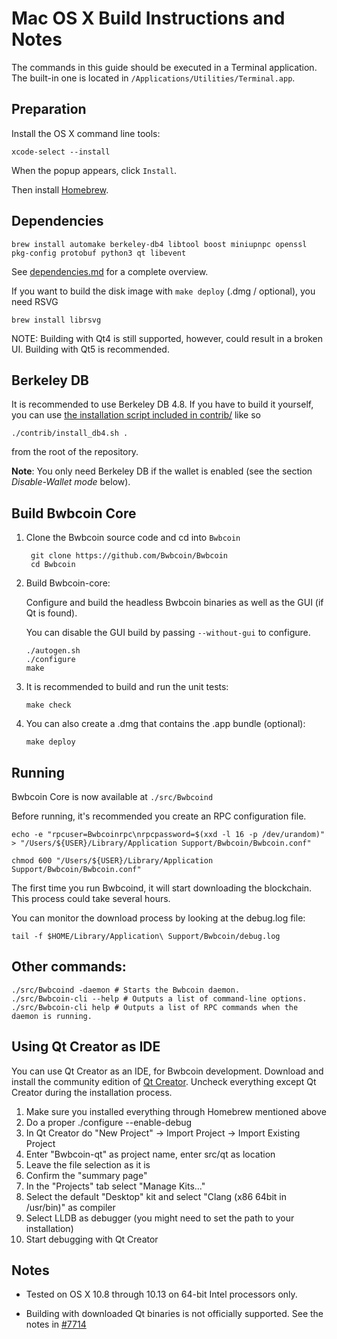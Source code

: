 Mac OS X Build Instructions and Notes
====================================
The commands in this guide should be executed in a Terminal application.
The built-in one is located in `/Applications/Utilities/Terminal.app`.

Preparation
-----------
Install the OS X command line tools:

`xcode-select --install`

When the popup appears, click `Install`.

Then install [Homebrew](https://brew.sh).

Dependencies
----------------------

    brew install automake berkeley-db4 libtool boost miniupnpc openssl pkg-config protobuf python3 qt libevent

See [dependencies.md](dependencies.md) for a complete overview.

If you want to build the disk image with `make deploy` (.dmg / optional), you need RSVG

    brew install librsvg

NOTE: Building with Qt4 is still supported, however, could result in a broken UI. Building with Qt5 is recommended.

Berkeley DB
-----------
It is recommended to use Berkeley DB 4.8. If you have to build it yourself,
you can use [the installation script included in contrib/](/contrib/install_db4.sh)
like so

```shell
./contrib/install_db4.sh .
```

from the root of the repository.

**Note**: You only need Berkeley DB if the wallet is enabled (see the section *Disable-Wallet mode* below).

Build Bwbcoin Core
------------------------

1. Clone the Bwbcoin source code and cd into `Bwbcoin`

        git clone https://github.com/Bwbcoin/Bwbcoin
        cd Bwbcoin

2.  Build Bwbcoin-core:

    Configure and build the headless Bwbcoin binaries as well as the GUI (if Qt is found).

    You can disable the GUI build by passing `--without-gui` to configure.

        ./autogen.sh
        ./configure
        make

3.  It is recommended to build and run the unit tests:

        make check

4.  You can also create a .dmg that contains the .app bundle (optional):

        make deploy

Running
-------

Bwbcoin Core is now available at `./src/Bwbcoind`

Before running, it's recommended you create an RPC configuration file.

    echo -e "rpcuser=Bwbcoinrpc\nrpcpassword=$(xxd -l 16 -p /dev/urandom)" > "/Users/${USER}/Library/Application Support/Bwbcoin/Bwbcoin.conf"

    chmod 600 "/Users/${USER}/Library/Application Support/Bwbcoin/Bwbcoin.conf"

The first time you run Bwbcoind, it will start downloading the blockchain. This process could take several hours.

You can monitor the download process by looking at the debug.log file:

    tail -f $HOME/Library/Application\ Support/Bwbcoin/debug.log

Other commands:
-------

    ./src/Bwbcoind -daemon # Starts the Bwbcoin daemon.
    ./src/Bwbcoin-cli --help # Outputs a list of command-line options.
    ./src/Bwbcoin-cli help # Outputs a list of RPC commands when the daemon is running.

Using Qt Creator as IDE
------------------------
You can use Qt Creator as an IDE, for Bwbcoin development.
Download and install the community edition of [Qt Creator](https://www.qt.io/download/).
Uncheck everything except Qt Creator during the installation process.

1. Make sure you installed everything through Homebrew mentioned above
2. Do a proper ./configure --enable-debug
3. In Qt Creator do "New Project" -> Import Project -> Import Existing Project
4. Enter "Bwbcoin-qt" as project name, enter src/qt as location
5. Leave the file selection as it is
6. Confirm the "summary page"
7. In the "Projects" tab select "Manage Kits..."
8. Select the default "Desktop" kit and select "Clang (x86 64bit in /usr/bin)" as compiler
9. Select LLDB as debugger (you might need to set the path to your installation)
10. Start debugging with Qt Creator

Notes
-----

* Tested on OS X 10.8 through 10.13 on 64-bit Intel processors only.

* Building with downloaded Qt binaries is not officially supported. See the notes in [#7714](https://github.com/Bwbcoin/Bwbcoin/issues/7714)
